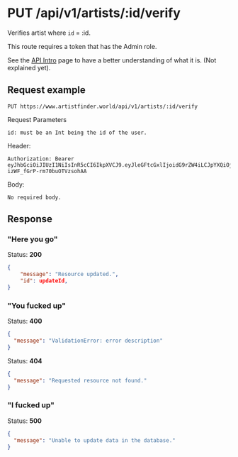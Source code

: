# PUT /api/v1/artists/:id/verify

Verifies artist where `id` = :id.

This route requires a token that has the Admin role.

See the [API Intro](https://docs.artistfinder.world/developper-docs/api) page to have a better understanding of what it is. (Not explained yet).

## Request example

```
PUT https://www.artistfinder.world/api/v1/artists/:id/verify
```
Request Parameters
```
id: must be an Int being the id of the user.
```
Header:
```
Authorization: Bearer eyJhbGciOiJIUzI1NiIsInR5cCI6IkpXVCJ9.eyJleGFtcGxlIjoidG9rZW4iLCJpYXQiOjE1MTYyMzkwMjJ9.-1cuKLqVgi9GBF3Si-izWF_fGrP-rm70buOTVzsohAA
```
Body:
```
No required body.
```

## Response

### "Here you go"

Status: **200**
```json
{
    "message": "Resource updated.",
    "id": updateId,
}
```

### "You fucked up"

Status: **400**
```json
{
  "message": "ValidationError: error description"
}
```
Status: **404**
```json
{
  "message": "Requested resource not found."
}
```

### "I fucked up"

Status: **500**
```json
{
  "message": "Unable to update data in the database."
}
```
